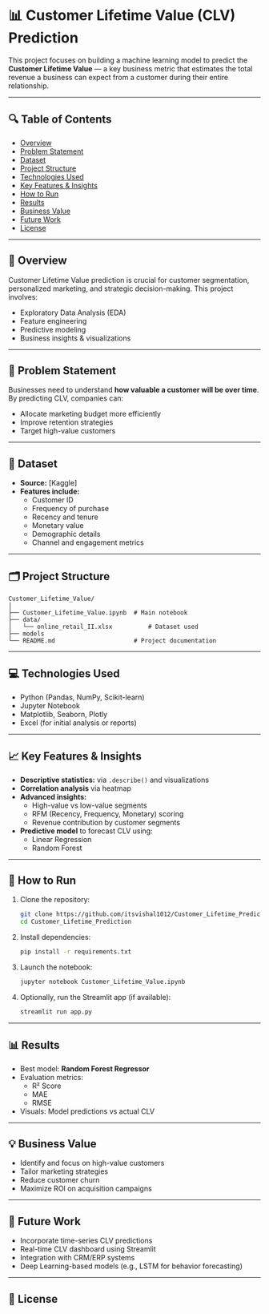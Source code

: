 
# 📊 Customer Lifetime Value (CLV) Prediction

This project focuses on building a machine learning model to predict the **Customer Lifetime Value** — a key business metric that estimates the total revenue a business can expect from a customer during their entire relationship.

---

## 🔍 Table of Contents

- [Overview](#overview)
- [Problem Statement](#problem-statement)
- [Dataset](#dataset)
- [Project Structure](#project-structure)
- [Technologies Used](#technologies-used)
- [Key Features & Insights](#key-features--insights)
- [How to Run](#how-to-run)
- [Results](#results)
- [Business Value](#business-value)
- [Future Work](#future-work)
- [License](#license)

---

## 📌 Overview

Customer Lifetime Value prediction is crucial for customer segmentation, personalized marketing, and strategic decision-making. This project involves:
- Exploratory Data Analysis (EDA)
- Feature engineering
- Predictive modeling
- Business insights & visualizations

---

## 🧠 Problem Statement

Businesses need to understand **how valuable a customer will be over time**. By predicting CLV, companies can:
- Allocate marketing budget more efficiently
- Improve retention strategies
- Target high-value customers

---

## 📂 Dataset

- **Source:** [Kaggle]
- **Features include:**
  - Customer ID
  - Frequency of purchase
  - Recency and tenure
  - Monetary value
  - Demographic details
  - Channel and engagement metrics

---

## 🗂️ Project Structure

```
Customer_Lifetime_Value/
│
├── Customer_Lifetime_Value.ipynb  # Main notebook
├── data/
│   └── online_retail_II.xlsx          # Dataset used
├── models
└── README.md                      # Project documentation
```

---

## 💻 Technologies Used

- Python (Pandas, NumPy, Scikit-learn)
- Jupyter Notebook
- Matplotlib, Seaborn, Plotly
- Excel (for initial analysis or reports)

---

## 📈 Key Features & Insights

- **Descriptive statistics:** via `.describe()` and visualizations
- **Correlation analysis** via heatmap
- **Advanced insights:**
  - High-value vs low-value segments
  - RFM (Recency, Frequency, Monetary) scoring
  - Revenue contribution by customer segments
- **Predictive model** to forecast CLV using:
  - Linear Regression
  - Random Forest

---

## 🚀 How to Run

1. Clone the repository:
   ```bash
   git clone https://github.com/itsvishal1012/Customer_Lifetime_Prediction.git
   cd Customer_Lifetime_Prediction
   ```

2. Install dependencies:
   ```bash
   pip install -r requirements.txt
   ```

3. Launch the notebook:
   ```bash
   jupyter notebook Customer_Lifetime_Value.ipynb
   ```

4. Optionally, run the Streamlit app (if available):
   ```bash
   streamlit run app.py
   ```

---

## 📊 Results

- Best model: **Random Forest Regressor**
- Evaluation metrics:
  - R² Score
  - MAE
  - RMSE
- Visuals: Model predictions vs actual CLV

---

## 💡 Business Value

- Identify and focus on high-value customers
- Tailor marketing strategies
- Reduce customer churn
- Maximize ROI on acquisition campaigns

---

## 🔮 Future Work

- Incorporate time-series CLV predictions
- Real-time CLV dashboard using Streamlit
- Integration with CRM/ERP systems
- Deep Learning-based models (e.g., LSTM for behavior forecasting)

---

## 📜 License

